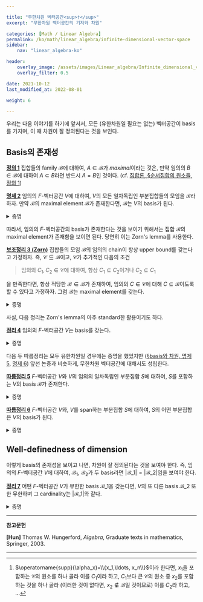 ```yaml
---

title: "무한차원 벡터공간<sup>†</sup>"
excerpt: "무한차원 벡터공간의 기저와 차원"

categories: [Math / Linear Algebra]
permalink: /ko/math/linear_algebra/infinite-dimensional-vector-space
sidebar: 
    nav: "linear_algebra-ko"

header:
    overlay_image: /assets/images/Linear_algebra/Infinite_dimensional_vector_spaces.png
    overlay_filter: 0.5

date: 2021-10-12
last_modified_at: 2022-08-01

weight: 6

---
```


우리는 다음 이야기를 하기에 앞서서, 모든 (유한차원일 필요는 없는) 벡터공간이 basis를 가지며, 이 때 차원이 잘 정의된다는 것을 보인다. 

## Basis의 존재성

<div class="definition" markdown="1">

<ins id="df1">**정의 1**</ins> 집합들의 family $\mathscr{B}$에 대하여, $A\in\mathscr{B}$가 *maximal*이라는 것은, 만약 임의의 $B\in\mathscr{B}$에 대하여 $A\subset B$라면 반드시 $A=B$인 것이다. (cf. [집합론, §순서집합의 원소들, 정의 1](/ko/math/set_theory/elements_in_ordered_set#df1)) 

</div>

<div class="proposition" markdown="1">

<ins id="pp2">**명제 2**</ins> 임의의 $F$-벡터공간 $V$에 대하여, $V$의 모든 일차독립인 부분집합들의 모임을 $\mathscr{B}$라 하자. 만약 $\mathscr{B}$의 maximal element $\mathcal{B}$가 존재한다면, $\mathcal{B}$는 $V$의 basis가 된다. 

</div>
<details class="proof" markdown="1">
<summary>증명</summary>

결론에 반하여 $\mathcal{B}$가 $V$의 basis가 아니라 가정하자. $\mathcal{B}\in\mathscr{B}$이므로 $\mathcal{B}$는 일차독립이고, 따라서 $\mathcal{B}$가 $V$의 basis가 아니기 위해서는 $\mathcal{B}$가 $V$를 span하지 않아야 한다. 이제 $\operatorname{span}\mathcal{B}$ 바깥에 있는 $V$의 원소를 하나 뽑아 이를 $v$라 하고, $\mathcal{B}'=\mathcal{B}\cup\\{v\\}$이라 하자. 만일

$$\sum_{x\in\mathcal{B}'}\alpha_xx=0,\qquad\text{$(\alpha_x)_{x\in\mathcal{B}'}$ finitely supported}$$

이라 하면, 두 가지 가능성이 있다.

1. 만일 $v\in\operatorname{supp}(\alpha_x)\_{x\in\mathcal{B}'}$인 경우, 

    $$0=\sum_{x\in\mathcal{B}'}\alpha_xx=\alpha_vv+\sum_{x\in\mathcal{B}}\alpha_xx$$
    
    이므로 
    
    $$v=\sum_{x\in\mathcal{B}}-\alpha_v^{-1}\alpha_xx$$
    
    가 되어, $v\not\in\operatorname{span}\mathcal{B}$의 원소라는 가정에 모순이다.
    
2. 따라서 $v\in\operatorname{supp}(\alpha_x)\_{x\in\mathcal{B}'}$여야 하는데, 이 경우

    $$0=\sum_{x\in\mathcal{B}'}\alpha_xx=\sum_{x\in\mathcal{B}}\alpha_xx$$
    
    이므로, $\mathcal{B}$의 일차독립성에 의해 모든 $x\in\mathcal{B}$에 대해 $\alpha_x=0$이다.

즉, $\alpha_x=0$이 모든 $x\in\mathcal{B}'$에 대해 성립하고 따라서 $\mathcal{B}'$는 일차독립인 부분집합이 된다. 그런데, $\mathcal{B}'\supsetneq\mathcal{B}$이므로 이는 $\mathcal{B}$의 maximality에 모순이다.
 
</details>

따라서, 임의의 $F$-벡터공간의 basis가 존재한다는 것을 보이기 위해서는 집합 $\mathscr{B}$의 maximal element가 존재함을 보이면 된다. 당연히 이는 Zorn's lemma를 사용한다.

<div class="proposition" markdown="1">

<ins id="lem3">**보조정리 3 (Zorn)**</ins> 집합들의 모임 $\mathscr{B}$의 임의의 chain이 항상 upper bound를 갖는다고 가정하자. 즉, $\mathcal{C}\subseteq\mathscr{B}$이고, $\mathcal{C}$가 추가적인 다음의 조건

> 임의의 $C_1,C_2\in\mathcal{C}$에 대하여, 항상 $C_1\subseteq C_2$이거나 $C_2\subseteq C_1$

을 만족한다면, 항상 적당한 $\mathcal{B}\in\mathscr{B}$가 존재하여, 임의의 $C\in\mathcal{C}$에 대해 $C\subseteq\mathcal{B}$이도록 할 수 있다고 가정하자. 그럼 $\mathscr{B}$는 maximal element를 갖는다.

</div>
<details class="proof" markdown="1">
<summary>증명</summary>

[집합론, §선택공리, 정리 4](/ko/math/set_theory/axiom_of_choice#thm4).

</details>

사실, 다음 정리는 Zorn's lemma의 아주 standard한 활용이기도 하다.

<div class="proposition" markdown="1">

<ins id="thm4">**정리 4**</ins> 임의의 $F$-벡터공간 $V$는 basis를 갖는다.

</div>
<details class="proof" markdown="1">
<summary>증명</summary>

$V$의 모든 일차독립인 부분집합들을 모아둔 집합을 $\mathscr{B}$라 하자. $\mathscr{B}$가 [보조정리 3](#lem3)의 조건을 만족한다는 것을 보이면 된다.

이를 위해, $\mathscr{B}$의 임의의 chain $\mathcal{C}$가 주어졌다 하자. 우리는 임의의 $C\in\mathcal{C}$에 대해 $C\subseteq\mathcal{B}$가 성립하도록 하는 $\mathcal{B}\in\mathscr{B}$를 찾아야 한다. 당연히 자연스러운 선택은 $\mathcal{B}=\bigcup_{C\in\mathcal{C}}C$이다. 증명을 마무리하기 위해서는 이 집합이 $\mathscr{B}$의 원소라는 것을 보여야 한다. 즉, $\mathcal{B}$가 일차독립이어야 한다.

임의의 finitely supported family $(\alpha_x)_{x\in\mathcal{B}}$에 대하여, 

$$\sum_{x\in\mathcal{B}}\alpha_xx=0$$

이라 가정하자. $x\in\mathcal{B}$들은 모두 어떠한 $C\in\mathcal{B}$의 원소인데, 어차피 $\operatorname{supp}(\alpha_x)$는 유한집합이므로 $\operatorname{supp}(\alpha_x)$의 모든 원소들을 포함하는 $C\in\mathcal{B}$가 존재한다.[^1] $C$는 일차독립이므로, 위의 식의 모든 $\alpha_x$는 0이 되어야 하고, 따라서 $\mathcal{B}$는 일차독립.

</details>

다음 두 따름정리는 모두 유한차원일 경우에는 증명을 했었지만 ([§basis와 차원, 명제 5](/ko/math/linear_algebra/dimension#pp5), [명제 6](/ko/math/linear_algebra/dimension#pp6)) 앞선 논증과 비슷하게, 무한차원 벡터공간에 대해서도 성립한다. 

<div class="proposition" markdown="1">

<ins id="crl5">**따름정리 5**</ins> $F$-벡터공간 $V$와 $V$의 임의의 일차독립인 부분집합 $S$에 대하여, $S$를 포함하는 $V$의 basis $\mathcal{B}$가 존재한다.

</div>
<details class="proof" markdown="1">
<summary>증명</summary>

앞선 명제의 증명에서, $\mathscr{B}$는 $S$를 포함하고, 따라서 Zorn's lemma에 의하여 $S$를 포함하는 maximal한 일차독립 부분집합이 존재한다. 

</details>
<div class="proposition" markdown="1">

<ins id="crl6">**따름정리 6**</ins> $F$-벡터공간 $V$와, $V$를 span하는 부분집합 $S$에 대하여, $S$의 어떤 부분집합은 $V$의 basis가 된다. 

</div>
<details class="proof" markdown="1">
<summary>증명</summary>

이번에는 $\mathscr{C}$를 

> $S$에 포함된 모든 일차독립인 부분집합들의 집합

으로 정의하자. 어렵지 않게 $\mathscr{C}$가 Zorn's lemma의 조건을 만족한다는 것을 확인할 수 있고, 따라서 maximal element $\mathcal{B}$가 존재한다. 이제 $\mathcal{B}$는 [명제 4](#pp4)에서 도입한 집합 $\mathscr{B}$ ($V$의 모든 일차독립인 부분집합들의 집합)에서도 maximal인 것을, 즉 $V$의 basis가 된다는 것을 증명하면 된다. 

결론에 반하여 $\mathcal{B}$가 $V$의 basis가 아니라 가정하자. 그럼 어떤 $v\in V$가 존재하여 $v\not\in\operatorname{span}\mathcal{B}$이다. 한편, $S$는 $V$를 span하므로, 적당한 finitely supported family $(\alpha_x)_{x\in S}$가 존재하여 

$$v=\sum_{x\in S}\alpha_xx$$

이다. (물론, $S$는 일차독립인 부분집합이 아니므로 이 표현은 유일하지 않을 수 있다.) 만일 $\operatorname{supp}(\alpha_x)_{x\in S}$의 원소들이 모두 $\mathcal{B}$의 원소였다면 $v\in\operatorname{span}\mathcal{B}$였을 것이므로, $x\not\in\mathcal{B}$를 만족하는 원소들 $x\in S$가 존재한다. 또, 만일 이러한 원소 $x$들이 모두 $\mathcal{B}$의 다른 원소들의 일차결합으로 표현 가능하다면, $\alpha_xx$들을 모두 이 일차결합으로 바꾸면 $v\in\operatorname{span}\mathcal{B}$이므로, 이러한 $x$들 가운데에는 $\mathcal{B}$의 원소들의 일차결합으로 나타나지 않는 어떤 원소 $y$가 존재한다. 

이제 $\mathcal{B}'=\mathcal{B}\cup\\{y\\}$라 하자. 그럼 $y$는 $\mathcal{B}$의 원소들의 일차결합으로 나타나지 않으므로, $\mathcal{B}'$는 일차독립인 부분집합이고, $y\in S$이므로 $\mathcal{B}'\in\mathscr{C}$이다. 이는 $\mathcal{B}$가 $\mathscr{C}$에서 maximal이라는 가정에 모순이므로, $\mathcal{B}$는 $V$의 basis여야 한다.   

</details>



## Well-definedness of dimension

이렇게 basis의 존재성을 보이고 나면, 차원이 잘 정의된다는 것을 보여야 한다. 즉, 임의의 $F$-벡터공간 $V$에 대하여, $\mathcal{B}_1$, $\mathcal{B}_2$가 두 basis라면 $\lvert\mathcal{B}\_1\rvert=\lvert\mathcal{B}\_2\rvert$임을 보여야 한다. 

<div class="proposition" markdown="1">

<ins id="thm7">**정리 7**</ins> 어떤 $F$-벡터공간 $V$가 무한한 basis $\mathcal{B}\_1$을 갖는다면, $V$의 또 다른 basis $\mathcal{B}\_2$ 또한 무한하며 그 cardinality는 $\lvert\mathcal{B}\_1\rvert$와 같다.

</div>
<details class="proof" markdown="1">
<summary>증명</summary>

우선, 결론에 반하여 $V$의 유한한 basis $\mathcal{B}'$가 존재한다 하자. $\operatorname{span}\mathcal{B}'=V$이므로, $\mathcal{B}$의 모든 원소들은 $\mathcal{B}'$의 원소들의 일차결합으로 표현 가능하다. 그런데, 다시 $\mathcal{B}'$의 (유한히 많은) 원소들은 $V$의 원소이므로, 이들 각각은 basis $\mathcal{B}$의 일차결합으로 나타나야 한다. 따라서 $\mathcal{B}'$의 모든 원소들을 일차결합으로 표현하기 위해서는 유한히 많은 $\mathcal{B}$의 원소들만이 필요하다. 이들을 $\\{x_1,\ldots, x_m\\}$이라 하자. $V$의 임의의 원소는 항상 $\mathcal{B}'$들의 일차결합으로, 그리고 다시 $\\{x_1,\ldots,x_m\\}$의 원소들로 표현할 수 있으므로, $\mathcal{B}\setminus\\{x_1,\ldots, x_m\\}$의 원소도 이들의 일차결합으로 표기 가능하며, 이는 일차독립성에 모순이다.

따라서, $V$의 다른 basis 또한 항상 무한해야 한다. 이제 다른 basis $\mathcal{B}\_2$의 cardinality가 $\mathcal{B}\_1$의 cardinality와 동일하다는 것을 보여야 한다. $\mathscr{B}$를 다음의 집합

> $\mathcal{B}$의 유한한 부분집합들의 모임

으로 정의하자. 각각의 $x\in\mathcal{B}\_1$들은 $\mathcal{B}\_2$의 원소들의 일차결합 $x=\sum_{y\in\mathcal{B}\_2}x_yy$으로 유일하게 표현 가능하므로, 함수 $f:\mathcal{B}\_1\rightarrow\mathscr{B}$를 $x\mapsto\operatorname{supp}(x_y)\_{y\in\mathcal{B}\_2}$으로 정의하자. 즉, $f$는 임의의 $x\in\mathcal{B}\_1$이 

$$x=\alpha_1y_1+\cdots+\alpha_ny_n$$

으로 표현될 때, $x\mapsto\\{y_1,\ldots,y_n\\}$이라 할 수 있다. 만일 $\operatorname{im}f$가 유한집합이라면, 앞선 논증과 마찬가지로 $\bigcup_{S\in\operatorname{im}f}S$가 $V$를 span하는 유한집합이 되므로 모순이다. 따라서 $\operatorname{im}f$는 무한집합이다. 

안타깝게도, $f$는 injective하지 않기 때문에 우리가 원하는 cardinality의 비교에는 별 도움을 주지 못한다. 따라서 추가적인 construction이 필요하다. 우선 우리는 임의의 $T\in\operatorname{im}f$에 대해 $f^{-1}(T)$가 유한집합이라는 것을 보인다. $x\in f^{-1}(T)$라 하자. 즉, $x$는 $\mathcal{B}\_1$의 원소들 가운데 $T$의 원소들의 일차결합으로 나타나는 원소이다. 그럼, 자명하게 $x\in\operatorname{span}T$이므로, $f^{-1}(T)\subset\operatorname{span}T$이다. 한편, $T$는 유한집합이며, $T$의 각각의 원소들은 유한히 많은 $X$의 원소들의 일차결합으로 나타나므로, 다시 $T$를 span하는 유한히 많은 $\mathcal{B}$의 원소들의 모임 $S$를 택할 수 있다. 이제, $\operatorname{span}T\subset\operatorname{span}S$이고, 따라서 $f^{-1}(T)\subset S$이므로 $f^{-1}(T)$는 유한집합이다.

이제 각각의 $T$에 대하여, $f^{-1}(T)=\\{x_1,\ldots, x_m\\}$이라 하고, $g_T:f^{-1}(T)\rightarrow(\operatorname{im}f)\times\mathbb{N}$을 $x_k\mapsto (T,k)$으로 정의하자. 이 함수는 드디어 injection이 되고, 또 $f^{-1}(T)$들은 자명하게 $\mathcal{B}\_1$의 partition을 이루므로 이들을 합쳐 $\mathcal{B}\_1$에서 $\operatorname{im}f\times\mathbb{N}$으로의 injection을 만들 수 있다. 이제 

$$\lvert\mathcal{B}_1\rvert\leq\lvert\operatorname{im}f\times\mathbb{N}\rvert=\lvert\operatorname{im}f\rvert\aleph_0=\lvert\operatorname{im}f\rvert\leq\lvert\mathscr{B}\rvert=\lvert\mathcal{B}_2\rvert$$ 

이고, $\mathcal{B}\_1$과 $\mathcal{B}\_2$의 역할을 뒤바꾸면 원하는대로 $\lvert\mathcal{B}\_1\rvert=\lvert\mathcal{B}\_2\rvert$를 얻는다.

</details>


---

**참고문헌**

**[Hun]** Thomas W. Hungerford, *Algebra*, Graduate texts in mathematics, Springer, 2003.

---
[^1]: $\operatorname{supp}(\alpha_x)=\\{x_1,\ldots, x_n\\}$이라 한다면, $x_1$을 포함하는 $\mathcal{C}$의 원소를 하나 골라 이를 $C_1$이라 하고, $C_1$보다 큰 $\mathcal{C}$의 원소 중 $x_2$를 포함하는 것을 하나 골라 (이러한 것이 없다면, $x_2\not\in\mathcal{B}$일 것이므로) 이를 $C_2$라 하고, ... 
